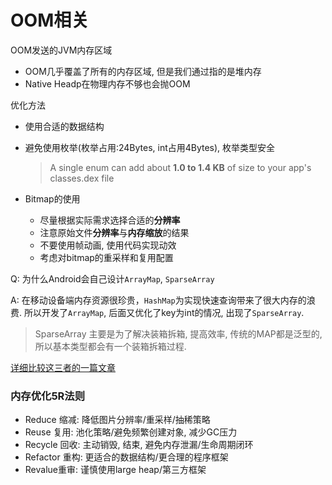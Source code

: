 # OOM相关



OOM发送的JVM内存区域

* OOM几乎覆盖了所有的内存区域, 但是我们通过指的是堆内存
* Native Headp在物理内存不够也会抛OOM

优化方法

* 使用合适的数据结构
* 避免使用枚举\(枚举占用:24Bytes, int占用4Bytes\), 枚举类型安全

  > A single enum can add about **1.0 to 1.4 KB** of size to your app's classes.dex file

* Bitmap的使用
  * 尽量根据实际需求选择合适的**分辨率**
  * 注意原始文件**分辨率**与**内存缩放**的结果
  * 不要使用帧动画, 使用代码实现动效
  * 考虑对bitmap的重采样和复用配置

Q: 为什么Android会自己设计`ArrayMap`, `SparseArray`

A: 在移动设备端内存资源很珍贵，`HashMap`为实现快速查询带来了很大内存的浪费. 所以开发了`ArrayMap`, 后面又优化了key为int的情况, 出现了`SparseArray`.

> SparseArray 主要是为了解决装箱拆箱, 提高效率, 传统的MAP都是泛型的, 所以基本类型都会有一个装箱拆箱过程.

[详细比较这三者的一篇文章](http://gityuan.com/2019/01/13/arraymap/)

### 内存优化5R法则

* Reduce 缩减: 降低图片分辨率/重采样/抽稀策略
* Reuse 复用: 池化策略/避免频繁创建对象, 减少GC压力
* Recycle 回收: 主动销毁, 结束, 避免内存泄漏/生命周期闭环
* Refactor 重构: 更适合的数据结构/更合理的程序框架
* Revalue重审: 谨慎使用large heap/第三方框架


